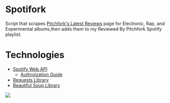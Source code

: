 # Spotifork

Script that scrapes [Pitchfork's Latest Reviews](https://pitchfork.com/reviews/albums/) page for Electronic, Rap, and Experimental albums,then adds them to my Reviewed By Pitchfork Spotify playlist.

# Technologies
- [Spotify Web API](https://developer.spotify.com/documentation/web-api/)
  - [Authroization Guide](https://developer.spotify.com/documentation/web-api/tutorials/code-flow)   
- [Requests Library](https://requests.readthedocs.io/en/master/)
- [Beautiful Soup Library](https://www.crummy.com/software/BeautifulSoup/bs4/doc/)

![](https://github.com/xalxnder/spotifork/blob/main/demo.gif)

